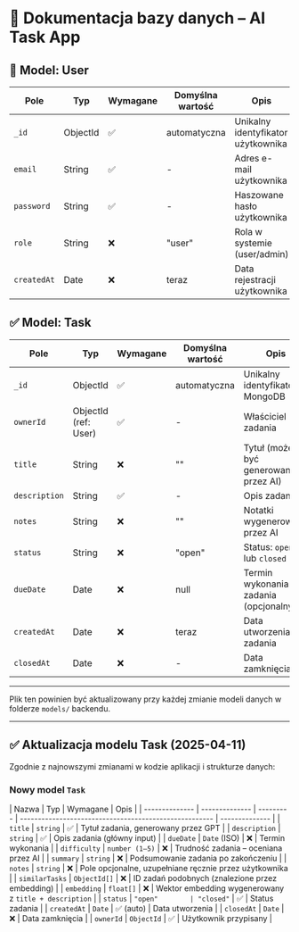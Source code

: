 # 📄 Dokumentacja bazy danych – AI Task App

## 🧩 Model: User

| Pole        | Typ      | Wymagane | Domyślna wartość | Opis                               |
| ----------- | -------- | -------- | ---------------- | ---------------------------------- |
| `_id`       | ObjectId | ✅       | automatyczna     | Unikalny identyfikator użytkownika |
| `email`     | String   | ✅       | -                | Adres e-mail użytkownika           |
| `password`  | String   | ✅       | -                | Haszowane hasło użytkownika        |
| `role`      | String   | ❌       | "user"           | Rola w systemie (user/admin)       |
| `createdAt` | Date     | ❌       | teraz            | Data rejestracji użytkownika       |

## ✅ Model: Task

| Pole          | Typ                  | Wymagane | Domyślna wartość | Opis                                  |
| ------------- | -------------------- | -------- | ---------------- | ------------------------------------- |
| `_id`         | ObjectId             | ✅       | automatyczna     | Unikalny identyfikator MongoDB        |
| `ownerId`     | ObjectId (ref: User) | ✅       | -                | Właściciel zadania                    |
| `title`       | String               | ❌       | ""               | Tytuł (może być generowany przez AI)  |
| `description` | String               | ✅       | -                | Opis zadania                          |
| `notes`       | String               | ❌       | ""               | Notatki wygenerowane przez AI         |
| `status`      | String               | ❌       | "open"           | Status: `open` lub `closed`           |
| `dueDate`     | Date                 | ❌       | null             | Termin wykonania zadania (opcjonalny) |
| `createdAt`   | Date                 | ❌       | teraz            | Data utworzenia zadania               |
| `closedAt`    | Date                 | ❌       | -                | Data zamknięcia                       |

---

Plik ten powinien być aktualizowany przy każdej zmianie modeli danych w folderze `models/` backendu.

---

## ✅ Aktualizacja modelu Task (2025-04-11)

Zgodnie z najnowszymi zmianami w kodzie aplikacji i strukturze danych:

### Nowy model `Task`

| Nazwa          | Typ            | Wymagane  | Opis                                                   |
| -------------- | -------------- | --------- | ------------------------------------------------------ | -------------- |
| `title`        | `string`       | ✅        | Tytuł zadania, generowany przez GPT                    |
| `description`  | `string`       | ✅        | Opis zadania (główny input)                            |
| `dueDate`      | `Date` (ISO)   | ❌        | Termin wykonania                                       |
| `difficulty`   | `number (1–5)` | ❌        | Trudność zadania – oceniana przez AI                   |
| `summary`      | `string`       | ❌        | Podsumowanie zadania po zakończeniu                    |
| `notes`        | `string`       | ❌        | Pole opcjonalne, uzupełniane ręcznie przez użytkownika |
| `similarTasks` | `ObjectId[]`   | ❌        | ID zadań podobnych (znalezione przez embedding)        |
| `embedding`    | `float[]`      | ❌        | Wektor embedding wygenerowany z `title + description`  |
| `status`       | `"open"        | "closed"` | ✅                                                     | Status zadania |
| `createdAt`    | `Date`         | ✅ (auto) | Data utworzenia                                        |
| `closedAt`     | `Date`         | ❌        | Data zamknięcia                                        |
| `ownerId`      | `ObjectId`     | ✅        | Użytkownik przypisany                                  |
